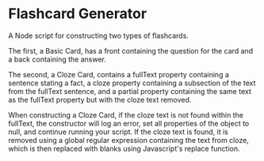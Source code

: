 # Flashcard Generator

A Node script for constructing two types of flashcards.

The first, a Basic Card, has a front containing the question for the card and a back containing the answer.

The second, a Cloze Card, contains a fullText property containing a sentence stating a fact, a cloze property containing a subsection of the text from the fullText sentence, and a partial property containing the same text as the fullText property but with the cloze text removed.

When constructing a Cloze Card, if the cloze text is not found within the fullText, the constructor will log an error, set all properties of the object to null, and continue running your script. If the cloze text is found, it is removed using a global regular expression containing the text from cloze, which is then replaced with blanks using Javascript's replace function.
